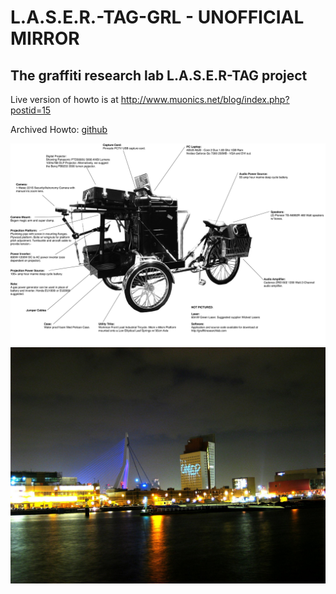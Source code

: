 L.A.S.E.R.-TAG-GRL - UNOFFICIAL MIRROR
======

## The graffiti research lab L.A.S.E.R-TAG project

Live version of howto is at http://www.muonics.net/blog/index.php?postid=15

Archived Howto: [github](https://github.com/LeonFedotov/L.A.S.E.R.-TAG-GRL/blob/master/Theodore%20Watson%20-%20GRL%20Laser%20Tag%20Rotterdam%20-%20how%20to%20and%20source%20code.pdf)

![howto](https://raw.githubusercontent.com/LeonFedotov/L.A.S.E.R.-TAG-GRL/master/howto.jpg)
![logo](https://github.com/LeonFedotov/L.A.S.E.R.-TAG-GRL/blob/master/396083888_878b38cf68_b.jpg?raw=true "logo")
